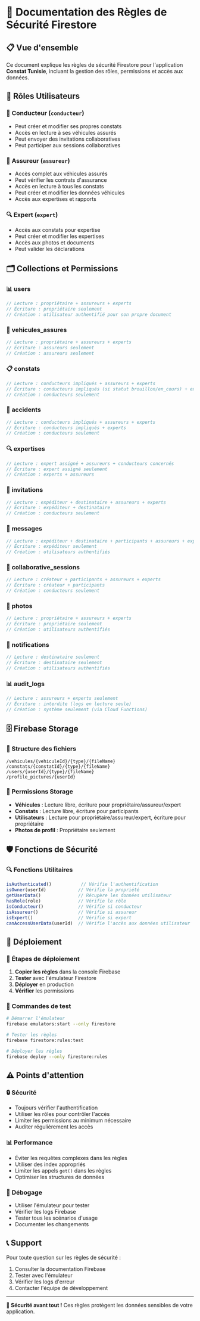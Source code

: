 # 🔐 Documentation des Règles de Sécurité Firestore

## 📋 Vue d'ensemble

Ce document explique les règles de sécurité Firestore pour l'application **Constat Tunisie**, incluant la gestion des rôles, permissions et accès aux données.

## 👥 Rôles Utilisateurs

### 🚗 **Conducteur** (`conducteur`)
- Peut créer et modifier ses propres constats
- Accès en lecture à ses véhicules assurés
- Peut envoyer des invitations collaboratives
- Peut participer aux sessions collaboratives

### 🏢 **Assureur** (`assureur`)
- Accès complet aux véhicules assurés
- Peut vérifier les contrats d'assurance
- Accès en lecture à tous les constats
- Peut créer et modifier les données véhicules
- Accès aux expertises et rapports

### 🔍 **Expert** (`expert`)
- Accès aux constats pour expertise
- Peut créer et modifier les expertises
- Accès aux photos et documents
- Peut valider les déclarations

## 🗂️ Collections et Permissions

### 📊 **users**
```javascript
// Lecture : propriétaire + assureurs + experts
// Écriture : propriétaire seulement
// Création : utilisateur authentifié pour son propre document
```

### 🚗 **vehicules_assures**
```javascript
// Lecture : propriétaire + assureurs + experts
// Écriture : assureurs seulement
// Création : assureurs seulement
```

### 📋 **constats**
```javascript
// Lecture : conducteurs impliqués + assureurs + experts
// Écriture : conducteurs impliqués (si statut brouillon/en_cours) + experts
// Création : conducteurs seulement
```

### 🚨 **accidents**
```javascript
// Lecture : conducteurs impliqués + assureurs + experts
// Écriture : conducteurs impliqués + experts
// Création : conducteurs seulement
```

### 🔍 **expertises**
```javascript
// Lecture : expert assigné + assureurs + conducteurs concernés
// Écriture : expert assigné seulement
// Création : experts + assureurs
```

### 📧 **invitations**
```javascript
// Lecture : expéditeur + destinataire + assureurs + experts
// Écriture : expéditeur + destinataire
// Création : conducteurs seulement
```

### 💬 **messages**
```javascript
// Lecture : expéditeur + destinataire + participants + assureurs + experts
// Écriture : expéditeur seulement
// Création : utilisateurs authentifiés
```

### 🤝 **collaborative_sessions**
```javascript
// Lecture : créateur + participants + assureurs + experts
// Écriture : créateur + participants
// Création : conducteurs seulement
```

### 📸 **photos**
```javascript
// Lecture : propriétaire + assureurs + experts
// Écriture : propriétaire seulement
// Création : utilisateurs authentifiés
```

### 🔔 **notifications**
```javascript
// Lecture : destinataire seulement
// Écriture : destinataire seulement
// Création : utilisateurs authentifiés
```

### 📊 **audit_logs**
```javascript
// Lecture : assureurs + experts seulement
// Écriture : interdite (logs en lecture seule)
// Création : système seulement (via Cloud Functions)
```

## 🗄️ Firebase Storage

### 📁 Structure des fichiers
```
/vehicules/{vehiculeId}/{type}/{fileName}
/constats/{constatId}/{type}/{fileName}
/users/{userId}/{type}/{fileName}
/profile_pictures/{userId}
```

### 🔐 Permissions Storage
- **Véhicules** : Lecture libre, écriture pour propriétaire/assureur/expert
- **Constats** : Lecture libre, écriture pour participants
- **Utilisateurs** : Lecture pour propriétaire/assureur/expert, écriture pour propriétaire
- **Photos de profil** : Propriétaire seulement

## 🛡️ Fonctions de Sécurité

### 🔍 **Fonctions Utilitaires**
```javascript
isAuthenticated()           // Vérifie l'authentification
isOwner(userId)            // Vérifie la propriété
getUserData()              // Récupère les données utilisateur
hasRole(role)              // Vérifie le rôle
isConducteur()             // Vérifie si conducteur
isAssureur()               // Vérifie si assureur
isExpert()                 // Vérifie si expert
canAccessUserData(userId)  // Vérifie l'accès aux données utilisateur
```

## 🚀 Déploiement

### 📝 **Étapes de déploiement**

1. **Copier les règles** dans la console Firebase
2. **Tester** avec l'émulateur Firestore
3. **Déployer** en production
4. **Vérifier** les permissions

### 🧪 **Commandes de test**
```bash
# Démarrer l'émulateur
firebase emulators:start --only firestore

# Tester les règles
firebase firestore:rules:test

# Déployer les règles
firebase deploy --only firestore:rules
```

## ⚠️ Points d'attention

### 🔒 **Sécurité**
- Toujours vérifier l'authentification
- Utiliser les rôles pour contrôler l'accès
- Limiter les permissions au minimum nécessaire
- Auditer régulièrement les accès

### 📊 **Performance**
- Éviter les requêtes complexes dans les règles
- Utiliser des index appropriés
- Limiter les appels `get()` dans les règles
- Optimiser les structures de données

### 🐛 **Débogage**
- Utiliser l'émulateur pour tester
- Vérifier les logs Firebase
- Tester tous les scénarios d'usage
- Documenter les changements

## 📞 Support

Pour toute question sur les règles de sécurité :
1. Consulter la documentation Firebase
2. Tester avec l'émulateur
3. Vérifier les logs d'erreur
4. Contacter l'équipe de développement

---

**🔐 Sécurité avant tout !** Ces règles protègent les données sensibles de votre application.
